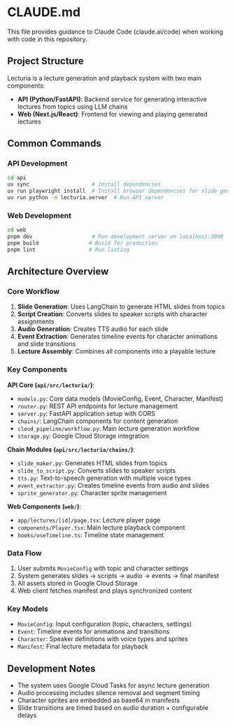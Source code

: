 # CLAUDE.md

This file provides guidance to Claude Code (claude.ai/code) when working with code in this repository.

## Project Structure

Lecturia is a lecture generation and playback system with two main components:

- **API (Python/FastAPI)**: Backend service for generating interactive lectures from topics using LLM chains
- **Web (Next.js/React)**: Frontend for viewing and playing generated lectures

## Common Commands

### API Development
```bash
cd api
uv sync                    # Install dependencies
uv run playwright install  # Install browser dependencies for slide generation
uv run python -m lecturia.server  # Run API server
```

### Web Development
```bash
cd web
pnpm dev                   # Run development server on localhost:3000
pnpm build                # Build for production
pnpm lint                 # Run linting
```

## Architecture Overview

### Core Workflow
1. **Slide Generation**: Uses LangChain to generate HTML slides from topics
2. **Script Creation**: Converts slides to speaker scripts with character assignments
3. **Audio Generation**: Creates TTS audio for each slide
4. **Event Extraction**: Generates timeline events for character animations and slide transitions
5. **Lecture Assembly**: Combines all components into a playable lecture

### Key Components

**API Core (`api/src/lecturia/`)**:
- `models.py`: Core data models (MovieConfig, Event, Character, Manifest)
- `router.py`: REST API endpoints for lecture management
- `server.py`: FastAPI application setup with CORS
- `chains/`: LangChain components for content generation
- `cloud_pipeline/workflow.py`: Main lecture generation workflow
- `storage.py`: Google Cloud Storage integration

**Chain Modules (`api/src/lecturia/chains/`)**:
- `slide_maker.py`: Generates HTML slides from topics
- `slide_to_script.py`: Converts slides to speaker scripts
- `tts.py`: Text-to-speech generation with multiple voice types
- `event_extractor.py`: Creates timeline events from audio and slides
- `sprite_generator.py`: Character sprite management

**Web Components (`web/`)**:
- `app/lectures/[id]/page.tsx`: Lecture player page
- `components/Player.tsx`: Main lecture playback component
- `hooks/useTimeline.ts`: Timeline state management

### Data Flow
1. User submits `MovieConfig` with topic and character settings
2. System generates slides → scripts → audio → events → final manifest
3. All assets stored in Google Cloud Storage
4. Web client fetches manifest and plays synchronized content

### Key Models
- `MovieConfig`: Input configuration (topic, characters, settings)
- `Event`: Timeline events for animations and transitions
- `Character`: Speaker definitions with voice types and sprites
- `Manifest`: Final lecture metadata for playback

## Development Notes

- The system uses Google Cloud Tasks for async lecture generation
- Audio processing includes silence removal and segment timing
- Character sprites are embedded as base64 in manifests
- Slide transitions are timed based on audio duration + configurable delays